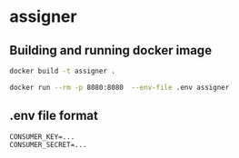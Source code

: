 # assigner

## Building and running docker image

```sh
docker build -t assigner .
```

```sh
docker run --rm -p 8080:8080  --env-file .env assigner
```

## .env file format

```dotenv
CONSUMER_KEY=...
CONSUMER_SECRET=...
```